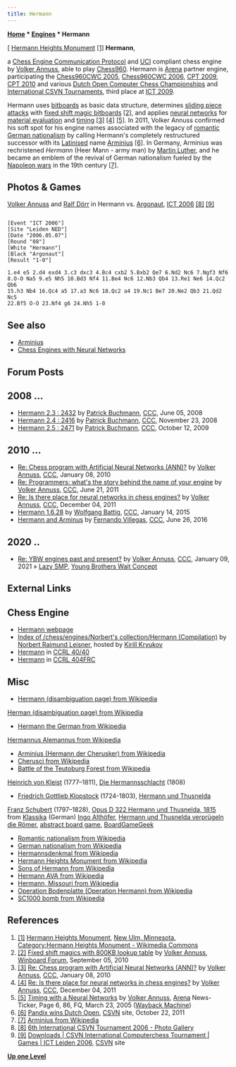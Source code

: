 ```yaml
---
title: Hermann
---
```

**[Home](Home "Home") * [Engines](Engines "Engines") * Hermann**

\[ [Hermann Heights Monument](https://en.wikipedia.org/wiki/Hermann_Heights_Monument) <a id="cite-note-1" href="#cite-ref-1">[1]</a>
**Hermann**,

a [Chess Engine Communication Protocol](Chess_Engine_Communication_Protocol "Chess Engine Communication Protocol") and [UCI](UCI "UCI") compliant chess engine by [Volker Annuss](Volker_Annuss "Volker Annuss"), able to play [Chess960](Chess960 "Chess960"). Hermann is [Arena](Arena "Arena") partner engine, participating the [Chess960CWC 2005](Chess960CWC_2005 "Chess960CWC 2005"), [Chess960CWC 2006](Chess960CWC_2006 "Chess960CWC 2006"), [CPT 2009](CPT_2009 "CPT 2009"), [CPT 2010](CPT_2010 "CPT 2010") and various [Dutch Open Computer Chess Championships](Dutch_Open_Computer_Chess_Championship "Dutch Open Computer Chess Championship") and [International CSVN Tournaments](International_CSVN_Tournament "International CSVN Tournament"), third place at [ICT 2009](ICT_2009 "ICT 2009").

Hermann uses [bitboards](Bitboards "Bitboards") as basic data structure, determines [sliding piece attacks](Sliding_Piece_Attacks "Sliding Piece Attacks") with [fixed shift magic bitboards](Magic_Bitboards#FixedShiftFancy "Magic Bitboards") <a id="cite-note-2" href="#cite-ref-2">[2]</a>, and applies [neural networks](Neural_Networks "Neural Networks") for [material evaluation](Material "Material") and [timing](Time_Management "Time Management") <a id="cite-note-3" href="#cite-ref-3">[3]</a> <a id="cite-note-4" href="#cite-ref-4">[4]</a> <a id="cite-note-5" href="#cite-ref-5">[5]</a>. In 2011, Volker Annuss confirmed his soft spot for his engine names associated with the legacy of [romantic](https://en.wikipedia.org/wiki/Romantic_nationalism) [German nationalism](https://en.wikipedia.org/wiki/German_nationalism) by calling Hermann's completely restructured successor with its [Latinised](https://en.wikipedia.org/wiki/Latinization) name [Arminius](Arminius "Arminius") <a id="cite-note-6" href="#cite-ref-6">[6]</a>.
In Germany, Arminius was rechristened *Hermann* (Heer Mann - army man) by [Martin Luther](https://en.wikipedia.org/wiki/Martin_Luther), and he became an emblem of the revival of German nationalism fueled by the [Napoleon wars](https://en.wikipedia.org/wiki/Napoleonic_Wars) in the 19th century <a id="cite-note-7" href="#cite-ref-7">[7]</a>.

## Photos & Games

[](http://old.csvn.nl/gallery24.html)
[Volker Annuss](Volker_Annuss "Volker Annuss") and [Ralf Dörr](Ralf_D%C3%B6rr "Ralf Dörr") in Hermann vs. [Argonaut](Argonaut "Argonaut"), [ICT 2006](ICT_2006 "ICT 2006") <a id="cite-note-8" href="#cite-ref-8">[8]</a> <a id="cite-note-9" href="#cite-ref-9">[9]</a>

```

[Event "ICT 2006"]
[Site "Leiden NED"]
[Date "2006.05.07"]
[Round "08"]
[White "Hermann"]
[Black "Argonaut"]
[Result "1-0"]

1.e4 e5 2.d4 exd4 3.c3 dxc3 4.Bc4 cxb2 5.Bxb2 Qe7 6.Nd2 Nc6 7.Ngf3 Nf6
8.O-O Na5 9.e5 Nh5 10.Bd3 Nf4 11.Be4 Nc6 12.Nb3 Qb4 13.Re1 Ne6 14.Qc2 Qb6 
15.h3 Nb4 16.Qc4 a5 17.a3 Nc6 18.Qc2 a4 19.Nc1 Be7 20.Ne2 Qb3 21.Qd2 Nc5 
22.Bf5 O-O 23.Nf4 g6 24.Nh5 1-0

```

## See also

- [Arminius](Arminius "Arminius")
- [Chess Engines with Neural Networks](Neural_Networks#engines "Neural Networks")

## Forum Posts

## 2008 ...

- [Hermann 2.3 : 2432](http://www.talkchess.com/forum/viewtopic.php?t=21628) by [Patrick Buchmann](Patrick_Buchmann "Patrick Buchmann"), [CCC](CCC "CCC"), June 05, 2008
- [Hermann 2.4 : 2416](http://www.talkchess.com/forum/viewtopic.php?t=25020) by [Patrick Buchmann](Patrick_Buchmann "Patrick Buchmann"), [CCC](CCC "CCC"), November 23, 2008
- [Hermann 2.5 : 2471](http://www.talkchess.com/forum/viewtopic.php?t=30112) by [Patrick Buchmann](Patrick_Buchmann "Patrick Buchmann"), [CCC](CCC "CCC"), October 12, 2009

## 2010 ...

- [Re: Chess program with Artificial Neural Networks (ANN)?](http://www.talkchess.com/forum/viewtopic.php?topic_view=threads&p=316926&t=31545) by [Volker Annuss](Volker_Annuss "Volker Annuss"), [CCC](CCC "CCC"), January 08, 2010
- [Re: Programmers: what's the story behind the name of your engine](http://www.talkchess.com/forum/viewtopic.php?t=39407&start=30) by [Volker Annuss](Volker_Annuss "Volker Annuss"), [CCC](CCC "CCC"), June 21, 2011
- [Re: Is there place for neural networks in chess engines?](http://www.talkchess.com/forum/viewtopic.php?topic_view=threads&p=436342&t=41300) by [Volker Annuss](Volker_Annuss "Volker Annuss"), [CCC](CCC "CCC"), December 04, 2011
- [Hermann 1.6.28](http://www.talkchess.com/forum/viewtopic.php?t=54973) by [Wolfgang Battig](index.php?title=Wolfgang_Battig&action=edit&redlink=1 "Wolfgang Battig (page does not exist)"), [CCC](CCC "CCC"), January 14, 2015
- [Hermann and Arminus](http://www.talkchess.com/forum3/viewtopic.php?f=2&t=60614) by [Fernando Villegas](Fernando_Villegas "Fernando Villegas"), [CCC](CCC "CCC"), June 26, 2016

## 2020 ..

- [Re: YBW engines past and present?](http://www.talkchess.com/forum3/viewtopic.php?f=7&t=76184&start=15) by [Volker Annuss](Volker_Annuss "Volker Annuss"), [CCC](CCC "CCC"), January 09, 2021 » [Lazy SMP](Lazy_SMP "Lazy SMP"), [Young Brothers Wait Concept](Young_Brothers_Wait_Concept "Young Brothers Wait Concept")

## External Links

## Chess Engine

- [Hermann webpage](http://www.nnuss.de/Hermann/)
- [Index of /chess/engines/Norbert's collection/Hermann (Compilation)](http://kirr.homeunix.org/chess/engines/Norbert%27s%20collection/Hermann%20%28Compilation%29/) by [Norbert Raimund Leisner](Norbert_Raimund_Leisner "Norbert Raimund Leisner"), hosted by [Kirill Kryukov](Kirill_Kryukov "Kirill Kryukov")
- [Hermann](http://www.computerchess.org.uk/ccrl/4040/cgi/compare_engines.cgi?family=Hermann&print=Rating+list&print=Results+table&print=LOS+table&print=Ponder+hit+table&print=Eval+difference+table&print=Comopp+gamenum+table&print=Overlap+table&print=Score+with+common+opponents) in [CCRL 40/40](CCRL "CCRL")
- [Hermann](http://www.computerchess.org.uk/ccrl/404FRC/cgi/compare_engines.cgi?family=Hermann&print=Rating+list&print=Results+table&print=LOS+table&print=Ponder+hit+table&print=Eval+difference+table&print=Score+with+common+opponents&match_length=30) in [CCRL 404FRC](CCRL "CCRL")

## Misc

- [Hermann (disambiguation page) from Wikipedia](https://en.wikipedia.org/wiki/Hermann)

[Herman (disambiguation page) from Wikipedia](https://en.wikipedia.org/wiki/Herman)

- [Hermann the German from Wikipedia](https://en.wikipedia.org/wiki/Herman_the_German)

[Hermannus Alemannus from Wikipedia](https://en.wikipedia.org/wiki/Hermannus_Alemannus)

- [Arminius (Hermann der Cherusker) from Wikipedia](https://en.wikipedia.org/wiki/Arminius)
- [Cherusci from Wikipedia](https://en.wikipedia.org/wiki/Cherusci)
- [Battle of the Teutoburg Forest from Wikipedia](https://en.wikipedia.org/wiki/Battle_of_the_Teutoburg_Forest)

[Heinrich von Kleist](https://en.wikipedia.org/wiki/Heinrich_von_Kleist) (1777–1811), [Die Hermannsschlacht](https://en.wikipedia.org/wiki/Die_Hermannsschlacht_%28Kleist%29) (1808)

- [Friedrich Gottlieb Klopstock](https://en.wikipedia.org/wiki/Friedrich_Gottlieb_Klopstock) (1724-1803), [Hermann und Thusnelda](https://en.wikipedia.org/wiki/Hermann_und_Thusnelda)

[Franz Schubert](https://en.wikipedia.org/wiki/Franz_Schubert) (1797–1828), [Opus D 322 Hermann und Thusnelda, 1815](http://www.klassika.info/Komponisten/Schubert/Lied/D_322/index.html) from [Klassika](http://www.klassika.info/index.html) (German)
[Ingo Althöfer](Ingo_Alth%C3%B6fer "Ingo Althöfer"), [Hermann und Thusnelda verprügeln die Römer](https://boardgamegeek.com/boardgame/20766/hermann-und-thusnelda-verprugeln-die-romer), [abstract board game](https://en.wikipedia.org/wiki/Abstract_strategy_game), [BoardGameGeek](http://boardgamegeek.com/)

- [Romantic nationalism from Wikipedia](https://en.wikipedia.org/wiki/Romantic_nationalism)
- [German nationalism from Wikipedia](https://en.wikipedia.org/wiki/German_nationalism)
- [Hermannsdenkmal from Wikipedia](https://en.wikipedia.org/wiki/Hermannsdenkmal)
- [Hermann Heights Monument from Wikipedia](https://en.wikipedia.org/wiki/Hermann_Heights_Monument)
- [Sons of Hermann from Wikipedia](https://en.wikipedia.org/wiki/Sons_of_Hermann)
- [Hermann AVA from Wikipedia](https://en.wikipedia.org/wiki/Hermann_AVA)
- [Hermann, Missouri from Wikipedia](https://en.wikipedia.org/wiki/Hermann,_Missouri)
- [Operation Bodenplatte (Operation Hermann) from Wikipedia](https://en.wikipedia.org/wiki/Operation_Bodenplatte)
- [SC1000 bomb from Wikipedia](https://en.wikipedia.org/wiki/SC1000_bomb)

## References

1. <a id="cite-ref-1" href="#cite-note-1">[1]</a> [Hermann Heights Monument](https://commons.wikimedia.org/wiki/File:Hermann_statue_closeup.jpeg), [New Ulm, Minnesota](https://en.wikipedia.org/wiki/New_Ulm,_Minnesota), [Category:Hermann Heights Monument - Wikimedia Commons](https://commons.wikimedia.org/wiki/Category:Hermann_Heights_Monument)
1. <a id="cite-ref-2" href="#cite-note-2">[2]</a> [Fixed shift magics with 800KB lookup table](http://www.open-aurec.com/wbforum/viewtopic.php?f=4&t=51162) by [Volker Annuss](Volker_Annuss "Volker Annuss"), [Winboard Forum](Computer_Chess_Forums "Computer Chess Forums"), September 05, 2010
1. <a id="cite-ref-3" href="#cite-note-3">[3]</a> [Re: Chess program with Artificial Neural Networks (ANN)?](http://www.talkchess.com/forum/viewtopic.php?topic_view=threads&p=316926&t=31545) by [Volker Annuss](Volker_Annuss "Volker Annuss"), [CCC](CCC "CCC"), January 08, 2010
1. <a id="cite-ref-4" href="#cite-note-4">[4]</a> [Re: Is there place for neural networks in chess engines?](http://www.talkchess.com/forum/viewtopic.php?topic_view=threads&p=436342&t=41300) by [Volker Annuss](Volker_Annuss "Volker Annuss"), [CCC](CCC "CCC"), December 04, 2011
1. <a id="cite-ref-5" href="#cite-note-5">[5]</a> [Timing with a Neural Networks](http://web.archive.org/web/20050328050743/http://www.playwitharena.com:80/) by [Volker Annuss](Volker_Annuss "Volker Annuss"), [Arena](Arena "Arena") News-Ticker, Page 6, 86, FQ, March 23, 2005 ([Wayback Machine](https://en.wikipedia.org/wiki/Wayback_Machine))
1. <a id="cite-ref-6" href="#cite-note-6">[6]</a> [Pandix wins Dutch Open](http://www.csvn.nl/index.php?option=com_content&view=article&id=517%3Apandix-wint-open-nk&catid=51%3Atoernooien&Itemid=28&lang=en), [CSVN](CSVN "CSVN") site, October 22, 2011
1. <a id="cite-ref-7" href="#cite-note-7">[7]</a> [Arminius from Wikipedia](https://en.wikipedia.org/wiki/Arminius)
1. <a id="cite-ref-8" href="#cite-note-8">[8]</a> [6th International CSVN Tournament 2006 - Photo Gallery](http://old.csvn.nl/gallery24.html)
1. <a id="cite-ref-9" href="#cite-note-9">[9]</a> [Downloads | CSVN International Computerchess Tournament | Games | ICT Leiden 2006](http://www.csvn.nl/index.php?option=com_docman&task=cat_view&gid=39&Itemid=26&lang=en&limitstart=5), [CSVN](CSVN "CSVN") site

**[Up one Level](Engines "Engines")**


